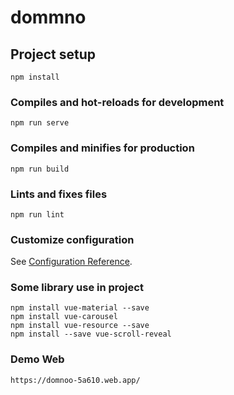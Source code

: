 # dommno

## Project setup
```
npm install
```

### Compiles and hot-reloads for development
```
npm run serve
```

### Compiles and minifies for production
```
npm run build
```

### Lints and fixes files
```
npm run lint
```

### Customize configuration
See [Configuration Reference](https://cli.vuejs.org/config/).


### Some library use in project
```
npm install vue-material --save
npm install vue-carousel
npm install vue-resource --save
npm install --save vue-scroll-reveal
```

### Demo Web
```
https://domnoo-5a610.web.app/
```
